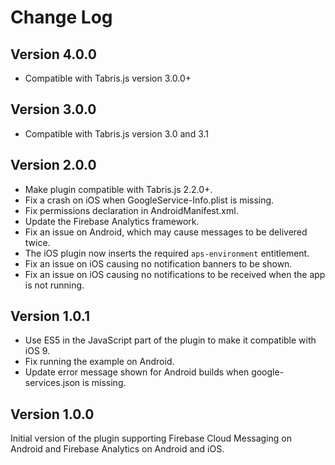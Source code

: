 Change Log
==========
## Version 4.0.0

* Compatible with Tabris.js version 3.0.0+

## Version 3.0.0

* Compatible with Tabris.js version 3.0 and 3.1

## Version 2.0.0

* Make plugin compatible with Tabris.js 2.2.0+.
* Fix a crash on iOS when GoogleService-Info.plist is missing.
* Fix permissions declaration in AndroidManifest.xml.
* Update the Firebase Analytics framework.
* Fix an issue on Android, which may cause messages to be delivered twice.
* The iOS plugin now inserts the required `aps-environment` entitlement.
* Fix an issue on iOS causing no notification banners to be shown.
* Fix an issue on iOS causing no notifications to be received when the app is not running.

## Version 1.0.1

* Use ES5 in the JavaScript part of the plugin to make it compatible with iOS 9.
* Fix running the example on Android.
* Update error message shown for Android builds when google-services.json is missing.

## Version 1.0.0

Initial version of the plugin supporting Firebase Cloud Messaging on Android and Firebase Analytics on Android and iOS.
